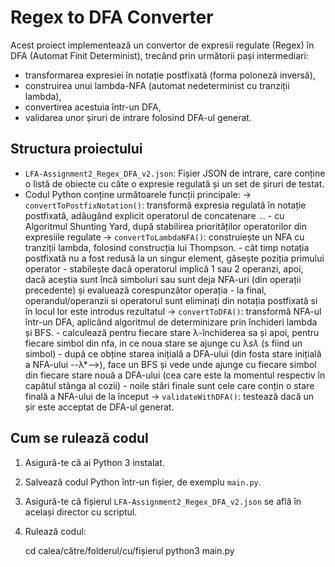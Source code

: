 # Regex to DFA Converter

Acest proiect implementează un convertor de expresii regulate (Regex) în DFA (Automat Finit Determinist), trecând prin următorii pași intermediari:
- transformarea expresiei în notație postfixată (forma poloneză inversă),
- construirea unui lambda-NFA (automat nedeterminist cu tranziții lambda),
- convertirea acestuia într-un DFA,
- validarea unor șiruri de intrare folosind DFA-ul generat.

## Structura proiectului

- `LFA-Assignment2_Regex_DFA_v2.json`: Fișier JSON de intrare, care conține o listă de obiecte cu câte o expresie regulată și un set de șiruri de testat.
- Codul Python conține următoarele funcții principale:
  -> `convertToPostfixNotation()`: transformă expresia regulată în notație postfixată, adăugând explicit operatorul de concatenare `.`.
        - cu Algoritmul Shunting Yard, după stabilirea priorităților operatorilor din expresiile regulate
  -> `convertToLambdaNFA()`: construiește un NFA cu tranziții lambda, folosind construcția lui Thompson.
        - cât timp notația postfixată nu a fost redusă la un singur element, găsește poziția primului operator
        - stabilește dacă operatorul implică 1 sau 2 operanzi, apoi, dacă aceștia sunt încă simboluri sau sunt deja NFA-uri (din operații
            precedente) și evaluează corespunzător operația
        - la final, operandul/operanzii si operatorul sunt eliminați din notația postfixată si în locul lor este introdus rezultatul
  -> `convertToDFA()`: transformă NFA-ul într-un DFA, aplicând algoritmul de determinizare prin închideri lambda și BFS.
        - calculează pentru fiecare stare λ-închiderea sa și apoi, pentru fiecare simbol din nfa, in ce noua stare se ajunge cu λ*sλ* (s fiind
            un simbol)
        - după ce obține starea inițială a DFA-ului (din fosta stare inițială a NFA-ului --λ*-->), face un BFS și vede unde ajunge cu fiecare 
            simbol din fiecare stare nouă a DFA-ului (cea care este la momentul respectiv în capătul stânga al cozii)
        - noile stări finale sunt cele care conțin o stare finală a NFA-ului de la început
  -> `validateWithDFA()`: testează dacă un șir este acceptat de DFA-ul generat.

## Cum se rulează codul

1. Asigură-te că ai Python 3 instalat.
2. Salvează codul Python într-un fișier, de exemplu `main.py`.
3. Asigură-te că fișierul `LFA-Assignment2_Regex_DFA_v2.json` se află în același director cu scriptul.
4. Rulează codul:

    cd calea/către/folderul/cu/fișierul
    python3 main.py
